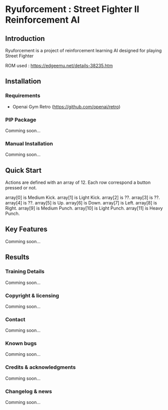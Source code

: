 # Ryuforcement : Street Fighter II Reinforcement AI

## Introduction

Ryuforcement is a project of reinforcement learning AI designed for playing Street Fighter

ROM used : https://edgeemu.net/details-38235.htm

## Installation

### Requirements

* Openai Gym Retro (https://github.com/openai/retro)

### PIP Package

Comming soon...

### Manual Installation

Comming soon...

## Quick Start

Actions are defined with an array of 12.
Each row correspond a button pressed or not.

array[0] is Medium Kick.
array[1] is Light Kick.
array[2] is ??.
array[3] is ??.
array[4] is ??.
array[5] is Up.
array[6] is Down.
array[7] is Left.
array[8] is Right.
array[9] is Medium Punch.
array[10] is Light Punch.
array[11] is Heavy Punch.

## Key Features

Comming soon...

## Results

### Training Details

Comming soon...

### Copyright & licensing

Comming soon...

### Contact

Comming soon...

### Known bugs

Comming soon...

### Credits & acknowledgments

Comming soon...

### Changelog & news

Comming soon...
